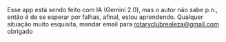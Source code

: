 Esse app está sendo feito com IA (Gemini 2.0), mas o autor não sabe p.n., então é de se esperar por falhas, afinal, estou aprendendo.
Qualquer situação muito esquisita, mandar email para rotaryclubrealeza@gmail.com
obrigado
